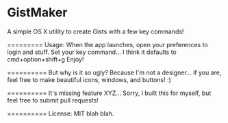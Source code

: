 GistMaker
=========

A simple OS X utility to create Gists with a few key commands!

=========
Usage: When the app launches, open your preferences to login and stuff.
Set your key command... I think it defaults to cmd+option+shift+g
Enjoy!

==========
But why is it so ugly?
Because I'm not a designer... if you are, feel free to make beautiful icons, windows, and buttons! :)

==========
It's missing feature XYZ...
Sorry, I built this for myself, but feel free to submit pull requests!

==========
License:
MIT blah blah.
